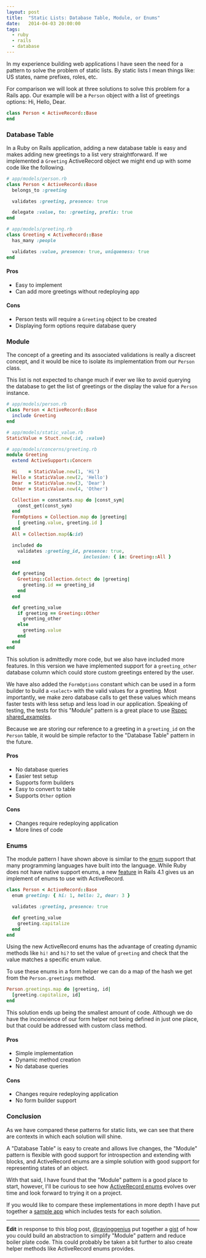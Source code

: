 ```yaml
---
layout: post
title:  "Static Lists: Database Table, Module, or Enums"
date:   2014-04-03 20:00:00
tags:
  - ruby
  - rails
  - database
---
```


In my experience building web applications I have seen the need for a pattern to solve the problem of static lists. By static lists I mean things like: US states, name prefixes, roles, etc.

For comparison we will look at three solutions to solve this problem for a Rails app. Our example will be a `Person` object with a list of greetings options: Hi, Hello, Dear.

```ruby
class Person < ActiveRecord::Base
end
```

### Database Table

In a Ruby on Rails application, adding a new database table is easy and makes adding new greetings to a list very straightforward. If we implemented a `Greeting` ActiveRecord object we might end up with some code like the following.

```ruby
# app/models/person.rb
class Person < ActiveRecord::Base
  belongs_to :greeting

  validates :greeting, presence: true

  delegate :value, to: :greeting, prefix: true
end

# app/models/greeting.rb
class Greeting < ActiveRecord::Base
  has_many :people

  validates :value, presence: true, uniqueness: true
end
```

#### Pros
* Easy to implement
* Can add more greetings without redeploying app

#### Cons

* Person tests will require a `Greeting` object to be created
* Displaying form options require database query

### Module

The concept of a greeting and its associated validations is really a discreet concept, and it would be nice to isolate its implementation from our `Person` class.

This list is not expected to change much if ever we like to avoid querying the database to get the list of greetings or the display the value for a `Person` instance.

```ruby
# app/models/person.rb
class Person < ActiveRecord::Base
  include Greeting
end

# app/models/static_value.rb
StaticValue = Stuct.new(:id, :value)

# app/models/concerns/greeting.rb
module Greeting
  extend ActiveSupport::Concern

  Hi    = StaticValue.new(1, 'Hi')
  Hello = StaticValue.new(2, 'Hello')
  Dear  = StaticValue.new(3, 'Dear')
  Other = StaticValue.new(4, 'Other')

  Collection = constants.map do |const_sym|
    const_get(const_sym)
  end
  FormOptions = Collection.map do |greeting|
    [ greeting.value, greeting.id ]
  end
  All = Collection.map(&:id)

  included do
    validates :greeting_id, presence: true,
                            inclusion: { in: Greeting::All }
  end

  def greeting
    Greeting::Collection.detect do |greeting|
      greeting.id == greeting_id
    end
  end

  def greeting_value
    if greeting == Greeting::Other
      greeting_other
    else
      greeting.value
    end
  end
end
```

This solution is admittedly more code, but we also have included more features. In this version we have implemented support for a `greeting_other` database column which could store custom greetings entered by the user.

We have also added the `FormOptions` constant which can be used in a form builder to build a `<select>` with the valid values for a greeting. Most importantly, we make zero database calls to get these values which means faster tests with less setup and less load in our application. Speaking of testing, the tests for this "Module" pattern is a great place to use [Rspec shared_examples](https://www.relishapp.com/rspec/rspec-core/docs/example-groups/shared-examples).

Because we are storing our reference to a greeting in a `greeting_id` on the `Person` table, it would be simple refactor to the "Database Table" pattern in the future.

#### Pros

* No database queries
* Easier test setup
* Supports form builders
* Easy to convert to table
* Supports `Other` option

#### Cons

* Changes require redeploying application
* More lines of code

### Enums

The module pattern I have shown above is similar to the [enum](http://en.wikipedia.org/wiki/Enumerated_type) support that many programming languages have built into the language. While Ruby does not have native support enums, a new [feature](http://edgeguides.rubyonrails.org/4_1_release_notes.html#active-record-enums) in Rails 4.1 gives us an implement of enums to use with ActiveRecord.

```ruby
class Person < ActiveRecord::Base
  enum greeting: { hi: 1, hello: 2, dear: 3 }

  validates :greeting, presence: true

  def greeting_value
    greeting.capitalize
  end
end
```

Using the new ActiveRecord enums has the advantage of creating dynamic methods like `hi!` and `hi?` to set the value of `greeting` and check that the value matches a specific enum value.

To use these enums in a form helper we can do a map of the hash we get from the `Person.greetings` method.

```ruby
Person.greetings.map do |greeting, id|
  [greeting.capitalize, id]
end
```

This solution ends up being the smallest amount of code. Although we do have the inconvience of our form helper not being defined in just one place, but that could be addressed with custom class method.

#### Pros

* Simple implementation
* Dynamic method creation
* No database queries

#### Cons

* Changes require redeploying application
* No form builder support

### Conclusion

As we have compared these patterns for static lists, we can see that there are contexts in which each solution will shine.

A "Database Table" is easy to create and allows live changes, the "Module" pattern is flexible with good support for introspection and extending with blocks, and ActiveRecord enums are a simple solution with good support for representing states of an object.

With that said, I have found that the "Module" pattern is a good place to start, however, I'll be curious to see how [ActiveRecord enums](http://edgeguides.rubyonrails.org/4_1_release_notes.html#active-record-enums) evolves over time and look forward to trying it on a project.

If you would like to compare these implementations in more depth I have put together a [sample app](https://github.com/calebwoods/static_lists_post) which includes tests for each solution.

---

**Edit** in response to this blog post, [@ravinggenius](https://twitter.com/ravinggenius) put together a [gist](https://gist.github.com/ravinggenius/9983704) of how you could build an abstraction to simplify "Module" pattern and reduce boiler plate code. This could probably be taken a bit further to also create helper methods like ActiveRecord enums provides.
